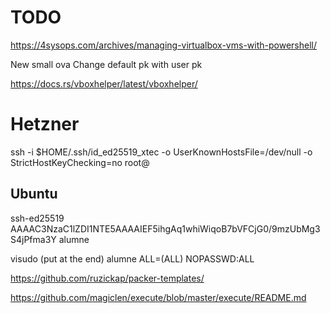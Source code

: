 # TODO

https://4sysops.com/archives/managing-virtualbox-vms-with-powershell/

New small ova
Change default pk with user pk


https://docs.rs/vboxhelper/latest/vboxhelper/

# Hetzner

ssh -i $HOME/.ssh/id_ed25519_xtec -o UserKnownHostsFile=/dev/null -o StrictHostKeyChecking=no root@


## Ubuntu

ssh-ed25519 AAAAC3NzaC1lZDI1NTE5AAAAIEF5ihgAq1whiWiqoB7bVFCjG0/9mzUbMg3S4jPfma3Y alumne


visudo (put at the end)
alumne ALL=(ALL) NOPASSWD:ALL

https://github.com/ruzickap/packer-templates/


https://github.com/magiclen/execute/blob/master/execute/README.md